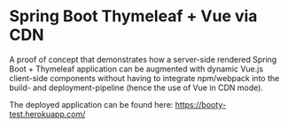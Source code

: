 # Spring Boot Thymeleaf + Vue via CDN

A proof of concept that demonstrates how a server-side rendered Spring Boot + Thymeleaf application can be augmented with dynamic Vue.js client-side components without having to integrate npm/webpack into the build- and deployment-pipeline (hence the use of Vue in CDN mode).

The deployed application can be found here: https://booty-test.herokuapp.com/